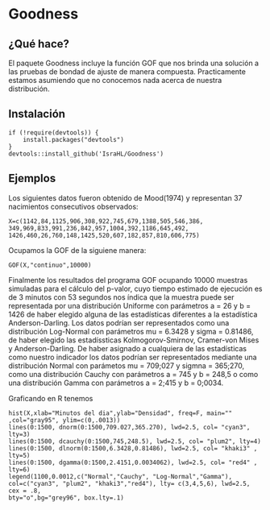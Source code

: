 # Goodness

## ¿Qué hace?

El paquete Goodness incluye la función GOF que nos brinda una solución a las pruebas de bondad de ajuste de manera compuesta. 
Practicamente estamos asumiendo que no conocemos nada acerca de nuestra distribución.

## Instalación


```[R project]
if (!require(devtools)) {
    install.packages("devtools")
}
devtools::install_github('IsraHL/Goodness')
```

## Ejemplos

Los siguientes datos fueron obtenido de Mood(1974) y representan 37 nacimientos consecutivos observados:

```
X=c(1142,84,1125,906,308,922,745,679,1388,505,546,386,
349,969,833,991,236,842,957,1004,392,1186,645,492,
1426,460,26,760,148,1425,520,607,182,857,810,606,775)
```
Ocupamos la GOF de la siguiene manera:

```
GOF(X,"continuo",10000)
```
Finalmente los resultados del programa GOF ocupando 10000 muestras simuladas para el cálculo del p-valor,
cuyo tiempo estimado de ejecución es de 3 minutos con 53 segundos nos índica que la muestra puede ser representada por una distribución Uniforme
con parámetros a = 26 y b = 1426 de haber elegido alguna de las estadísticas diferentes a la estadística Anderson-Darling. 
Los datos podrían ser representados como una distribución Log-Normal con parámetros mu = 6.3428 y  sigma = 0.81486, 
de haber elegido las estadíssticas Kolmogorov-Smirnov, Cramer-von Mises y Anderson-Darling. 
De haber asignado a cualquiera de las estadísticas como nuestro indicador los datos podrían ser representados mediante una distribución Normal con parámetos mu = 709;027 y sigmna = 365;270, 
como una distribución Cauchy con parámetros a = 745 y b = 248,5 o como una distribución Gamma con parámetros a = 2;415 y b = 0;0034.


Graficando en R tenemos

```
hist(X,xlab="Minutos del dia",ylab="Densidad", freq=F, main=""
,col="gray95", ylim=c(0,.0013))
lines(0:1500, dnorm(0:1500,709.027,365.270), lwd=2.5, col= "cyan3", lty=3)
lines(0:1500, dcauchy(0:1500,745,248.5), lwd=2.5, col= "plum2", lty=4)
lines(0:1500, dlnorm(0:1500,6.3428,0.81486), lwd=2.5, col= "khaki3" , lty=5)
lines(0:1500, dgamma(0:1500,2.4151,0.0034062), lwd=2.5, col= "red4" , lty=6)
legend(1100,0.0012,c("Normal","Cauchy", "Log-Normal","Gamma"),
col=c("cyan3", "plum2", "khaki3","red4"), lty= c(3,4,5,6), lwd=2.5, cex = .8,
bty="o",bg="grey96", box.lty=.1)

```
